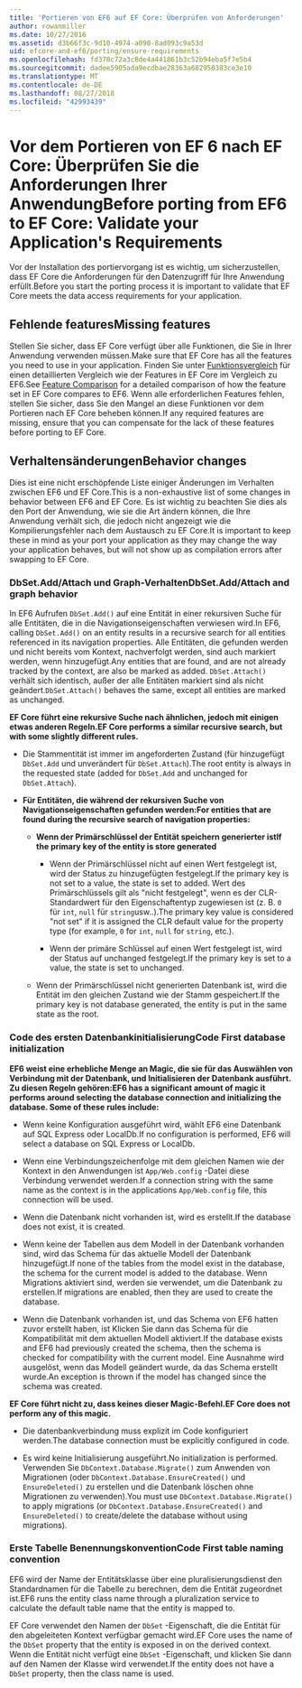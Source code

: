 ```yaml
---
title: 'Portieren von EF6 auf EF Core: Überprüfen von Anforderungen'
author: rowanmiller
ms.date: 10/27/2016
ms.assetid: d3b66f3c-9d10-4974-a090-8ad093c9a53d
uid: efcore-and-ef6/porting/ensure-requirements
ms.openlocfilehash: fd378c72a3c8de4a441861b3c52b94eba5f7e5b4
ms.sourcegitcommit: dadee5905ada9ecdbae28363a682950383ce3e10
ms.translationtype: MT
ms.contentlocale: de-DE
ms.lasthandoff: 08/27/2018
ms.locfileid: "42993439"
---
```

# <a name="before-porting-from-ef6-to-ef-core-validate-your-applications-requirements"></a><span data-ttu-id="c7ec9-102">Vor dem Portieren von EF 6 nach EF Core: Überprüfen Sie die Anforderungen Ihrer Anwendung</span><span class="sxs-lookup"><span data-stu-id="c7ec9-102">Before porting from EF6 to EF Core: Validate your Application's Requirements</span></span>

<span data-ttu-id="c7ec9-103">Vor der Installation des portiervorgang ist es wichtig, um sicherzustellen, dass EF Core die Anforderungen für den Datenzugriff für Ihre Anwendung erfüllt.</span><span class="sxs-lookup"><span data-stu-id="c7ec9-103">Before you start the porting process it is important to validate that EF Core meets the data access requirements for your application.</span></span>

## <a name="missing-features"></a><span data-ttu-id="c7ec9-104">Fehlende features</span><span class="sxs-lookup"><span data-stu-id="c7ec9-104">Missing features</span></span>

<span data-ttu-id="c7ec9-105">Stellen Sie sicher, dass EF Core verfügt über alle Funktionen, die Sie in Ihrer Anwendung verwenden müssen.</span><span class="sxs-lookup"><span data-stu-id="c7ec9-105">Make sure that EF Core has all the features you need to use in your application.</span></span> <span data-ttu-id="c7ec9-106">Finden Sie unter [Funktionsvergleich](../features.md) für einen detaillierten Vergleich wie der Features in EF Core im Vergleich zu EF6.</span><span class="sxs-lookup"><span data-stu-id="c7ec9-106">See [Feature Comparison](../features.md) for a detailed comparison of how the feature set in EF Core compares to EF6.</span></span> <span data-ttu-id="c7ec9-107">Wenn alle erforderlichen Features fehlen, stellen Sie sicher, dass Sie den Mangel an diese Funktionen vor dem Portieren nach EF Core beheben können.</span><span class="sxs-lookup"><span data-stu-id="c7ec9-107">If any required features are missing, ensure that you can compensate for the lack of these features before porting to EF Core.</span></span>

## <a name="behavior-changes"></a><span data-ttu-id="c7ec9-108">Verhaltensänderungen</span><span class="sxs-lookup"><span data-stu-id="c7ec9-108">Behavior changes</span></span>

<span data-ttu-id="c7ec9-109">Dies ist eine nicht erschöpfende Liste einiger Änderungen im Verhalten zwischen EF6 und EF Core.</span><span class="sxs-lookup"><span data-stu-id="c7ec9-109">This is a non-exhaustive list of some changes in behavior between EF6 and EF Core.</span></span> <span data-ttu-id="c7ec9-110">Es ist wichtig zu beachten Sie dies als den Port der Anwendung, wie sie die Art ändern können, die Ihre Anwendung verhält sich, die jedoch nicht angezeigt wie die Kompilierungsfehler nach dem Austausch zu EF Core.</span><span class="sxs-lookup"><span data-stu-id="c7ec9-110">It is important to keep these in mind as your port your application as they may change the way your application behaves, but will not show up as compilation errors after swapping to EF Core.</span></span>

### <a name="dbsetaddattach-and-graph-behavior"></a><span data-ttu-id="c7ec9-111">DbSet.Add/Attach und Graph-Verhalten</span><span class="sxs-lookup"><span data-stu-id="c7ec9-111">DbSet.Add/Attach and graph behavior</span></span>

<span data-ttu-id="c7ec9-112">In EF6 Aufrufen `DbSet.Add()` auf eine Entität in einer rekursiven Suche für alle Entitäten, die in die Navigationseigenschaften verwiesen wird.</span><span class="sxs-lookup"><span data-stu-id="c7ec9-112">In EF6, calling `DbSet.Add()` on an entity results in a recursive search for all entities referenced in its navigation properties.</span></span> <span data-ttu-id="c7ec9-113">Alle Entitäten, die gefunden werden und nicht bereits vom Kontext, nachverfolgt werden, sind auch markiert werden, wenn hinzugefügt.</span><span class="sxs-lookup"><span data-stu-id="c7ec9-113">Any entities that are found, and are not already tracked by the context, are also be marked as added.</span></span> <span data-ttu-id="c7ec9-114">`DbSet.Attach()` verhält sich identisch, außer der alle Entitäten markiert sind als nicht geändert.</span><span class="sxs-lookup"><span data-stu-id="c7ec9-114">`DbSet.Attach()` behaves the same, except all entities are marked as unchanged.</span></span>

<span data-ttu-id="c7ec9-115">**EF Core führt eine rekursive Suche nach ähnlichen, jedoch mit einigen etwas anderen Regeln.**</span><span class="sxs-lookup"><span data-stu-id="c7ec9-115">**EF Core performs a similar recursive search, but with some slightly different rules.**</span></span>

*  <span data-ttu-id="c7ec9-116">Die Stammentität ist immer im angeforderten Zustand (für hinzugefügt `DbSet.Add` und unverändert für `DbSet.Attach`).</span><span class="sxs-lookup"><span data-stu-id="c7ec9-116">The root entity is always in the requested state (added for `DbSet.Add` and unchanged for `DbSet.Attach`).</span></span>

*  <span data-ttu-id="c7ec9-117">**Für Entitäten, die während der rekursiven Suche von Navigationseigenschaften gefunden werden:**</span><span class="sxs-lookup"><span data-stu-id="c7ec9-117">**For entities that are found during the recursive search of navigation properties:**</span></span>

    *  <span data-ttu-id="c7ec9-118">**Wenn der Primärschlüssel der Entität speichern generierter ist**</span><span class="sxs-lookup"><span data-stu-id="c7ec9-118">**If the primary key of the entity is store generated**</span></span>

        * <span data-ttu-id="c7ec9-119">Wenn der Primärschlüssel nicht auf einen Wert festgelegt ist, wird der Status zu hinzugefügten festgelegt.</span><span class="sxs-lookup"><span data-stu-id="c7ec9-119">If the primary key is not set to a value, the state is set to added.</span></span> <span data-ttu-id="c7ec9-120">Wert des Primärschlüssels gilt als "nicht festgelegt", wenn es der CLR-Standardwert für den Eigenschaftentyp zugewiesen ist (z. B. `0` für `int`, `null` für `string`usw..).</span><span class="sxs-lookup"><span data-stu-id="c7ec9-120">The primary key value is considered "not set" if it is assigned the CLR default value for the property type (for example, `0` for `int`, `null` for `string`, etc.).</span></span>

        * <span data-ttu-id="c7ec9-121">Wenn der primäre Schlüssel auf einen Wert festgelegt ist, wird der Status auf unchanged festgelegt.</span><span class="sxs-lookup"><span data-stu-id="c7ec9-121">If the primary key is set to a value, the state is set to unchanged.</span></span>

    *  <span data-ttu-id="c7ec9-122">Wenn der Primärschlüssel nicht generierten Datenbank ist, wird die Entität im den gleichen Zustand wie der Stamm gespeichert.</span><span class="sxs-lookup"><span data-stu-id="c7ec9-122">If the primary key is not database generated, the entity is put in the same state as the root.</span></span>

### <a name="code-first-database-initialization"></a><span data-ttu-id="c7ec9-123">Code des ersten Datenbankinitialisierung</span><span class="sxs-lookup"><span data-stu-id="c7ec9-123">Code First database initialization</span></span>

<span data-ttu-id="c7ec9-124">**EF6 weist eine erhebliche Menge an Magic, die sie für das Auswählen von Verbindung mit der Datenbank, und Initialisieren der Datenbank ausführt. Zu diesen Regeln gehören:**</span><span class="sxs-lookup"><span data-stu-id="c7ec9-124">**EF6 has a significant amount of magic it performs around selecting the database connection and initializing the database. Some of these rules include:**</span></span>

* <span data-ttu-id="c7ec9-125">Wenn keine Konfiguration ausgeführt wird, wählt EF6 eine Datenbank auf SQL Express oder LocalDb.</span><span class="sxs-lookup"><span data-stu-id="c7ec9-125">If no configuration is performed, EF6 will select a database on SQL Express or LocalDb.</span></span>

* <span data-ttu-id="c7ec9-126">Wenn eine Verbindungszeichenfolge mit dem gleichen Namen wie der Kontext in den Anwendungen ist `App/Web.config` -Datei diese Verbindung verwendet werden.</span><span class="sxs-lookup"><span data-stu-id="c7ec9-126">If a connection string with the same name as the context is in the applications `App/Web.config` file, this connection will be used.</span></span>

* <span data-ttu-id="c7ec9-127">Wenn die Datenbank nicht vorhanden ist, wird es erstellt.</span><span class="sxs-lookup"><span data-stu-id="c7ec9-127">If the database does not exist, it is created.</span></span>

* <span data-ttu-id="c7ec9-128">Wenn keine der Tabellen aus dem Modell in der Datenbank vorhanden sind, wird das Schema für das aktuelle Modell der Datenbank hinzugefügt.</span><span class="sxs-lookup"><span data-stu-id="c7ec9-128">If none of the tables from the model exist in the database, the schema for the current model is added to the database.</span></span> <span data-ttu-id="c7ec9-129">Wenn Migrations aktiviert sind, werden sie verwendet, um die Datenbank zu erstellen.</span><span class="sxs-lookup"><span data-stu-id="c7ec9-129">If migrations are enabled, then they are used to create the database.</span></span>

* <span data-ttu-id="c7ec9-130">Wenn die Datenbank vorhanden ist, und das Schema von EF6 hatten zuvor erstellt haben, ist Klicken Sie dann das Schema für die Kompatibilität mit dem aktuellen Modell aktiviert.</span><span class="sxs-lookup"><span data-stu-id="c7ec9-130">If the database exists and EF6 had previously created the schema, then the schema is checked for compatibility with the current model.</span></span> <span data-ttu-id="c7ec9-131">Eine Ausnahme wird ausgelöst, wenn das Modell geändert wurde, da das Schema erstellt wurde.</span><span class="sxs-lookup"><span data-stu-id="c7ec9-131">An exception is thrown if the model has changed since the schema was created.</span></span>

<span data-ttu-id="c7ec9-132">**EF Core führt nicht zu, dass keines dieser Magic-Befehl.**</span><span class="sxs-lookup"><span data-stu-id="c7ec9-132">**EF Core does not perform any of this magic.**</span></span>

* <span data-ttu-id="c7ec9-133">Die datenbankverbindung muss explizit im Code konfiguriert werden.</span><span class="sxs-lookup"><span data-stu-id="c7ec9-133">The database connection must be explicitly configured in code.</span></span>

* <span data-ttu-id="c7ec9-134">Es wird keine Initialisierung ausgeführt.</span><span class="sxs-lookup"><span data-stu-id="c7ec9-134">No initialization is performed.</span></span> <span data-ttu-id="c7ec9-135">Verwenden Sie `DbContext.Database.Migrate()` zum Anwenden von Migrationen (oder `DbContext.Database.EnsureCreated()` und `EnsureDeleted()` zu erstellen und die Datenbank löschen ohne Migrationen zu verwenden).</span><span class="sxs-lookup"><span data-stu-id="c7ec9-135">You must use `DbContext.Database.Migrate()` to apply migrations (or `DbContext.Database.EnsureCreated()` and `EnsureDeleted()` to create/delete the database without using migrations).</span></span>

### <a name="code-first-table-naming-convention"></a><span data-ttu-id="c7ec9-136">Erste Tabelle Benennungskonvention</span><span class="sxs-lookup"><span data-stu-id="c7ec9-136">Code First table naming convention</span></span>

<span data-ttu-id="c7ec9-137">EF6 wird der Name der Entitätsklasse über eine pluralisierungsdienst den Standardnamen für die Tabelle zu berechnen, dem die Entität zugeordnet ist.</span><span class="sxs-lookup"><span data-stu-id="c7ec9-137">EF6 runs the entity class name through a pluralization service to calculate the default table name that the entity is mapped to.</span></span>

<span data-ttu-id="c7ec9-138">EF Core verwendet den Namen der `DbSet` -Eigenschaft, die die Entität für den abgeleiteten Kontext verfügbar gemacht wird.</span><span class="sxs-lookup"><span data-stu-id="c7ec9-138">EF Core uses the name of the `DbSet` property that the entity is exposed in on the derived context.</span></span> <span data-ttu-id="c7ec9-139">Wenn die Entität nicht verfügt eine `DbSet` -Eigenschaft, und klicken Sie dann auf den Namen der Klasse wird verwendet.</span><span class="sxs-lookup"><span data-stu-id="c7ec9-139">If the entity does not have a `DbSet` property, then the class name is used.</span></span>
